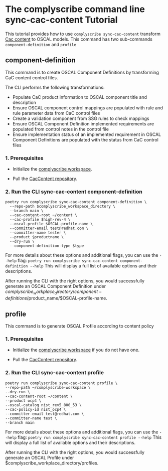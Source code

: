 # The complyscribe command line sync-cac-content Tutorial

This tutorial provides how to use `complyscribe sync-cac-content` transform [Cac content](https://github.com/ComplianceAsCode/content) to OSCAL models.
This command has two sub-commands `component-definition` and `profile`

## component-definition

This command is to create OSCAL Component Definitions by transforming CaC content control files.

The CLI performs the following transformations:

- Populate CaC product information to OSCAL component title and description
- Ensure OSCAL component control mappings are populated with rule and rule parameter data from CaC control files
- Create a validation component from SSG rules to check mappings
- Ensure OSCAL Component Definition implemented requirements are populated from control notes in the control file
- Ensure implementation status of an implemented requirement in OSCAL Component Definitions are populated with the status from CaC control files

### 1. Prerequisites

- Initialize the [complyscribe workspace](../tutorials/github.md#3-initialize-complyscribe-workspace).

- Pull the [CacContent repository](https://github.com/ComplianceAsCode/content).

### 2. Run the CLI sync-cac-content component-definition
```shell
poetry run complyscribe sync-cac-content component-definition \
  --repo-path $complyscribe_workspace_directory \
  --branch main \
  --cac-content-root ~/content \
  --cac-profile $high-rev-4 \
  --oscal-profile $OSCAL-profile-name \
  --committer-email test@redhat.com \
  --committer-name tester \
  --product $productname \
  --dry-run \
  --component-definition-type $type
```

For more details about these options and additional flags, you can use the `--help` flag:
`poetry run complyscribe sync-cac-content component-definition --help`
This will display a full list of available options and their descriptions.

After running the CLI with the right options, you would successfully generate an OSCAL Component Definition under $complyscribe_workplace_directory/component-definitions/$product_name/$OSCAL-profile-name.

## profile

This command is to generate OSCAL Profile according to content policy 

### 1. Prerequisites

- Initialize the [complyscribe workspace](../tutorials/github.md#3-initialize-complyscribe-workspace) if you do not have one.

- Pull the [CacContent repository](https://github.com/ComplianceAsCode/content).

### 2. Run the CLI sync-cac-content profile
```shell
poetry run complyscribe sync-cac-content profile \ 
--repo-path ~/complyscribe-workspace \
--dry-run \
--cac-content-root ~/content \
--product ocp4 \ 
--oscal-catalog nist_rev5_800_53 \
--cac-policy-id nist_ocp4 \ 
--committer-email test@redhat.com \
--committer-name test \
--branch main
```

For more details about these options and additional flags, you can use the `--help` flag:
`poetry run complyscribe sync-cac-content profile --help`
This will display a full list of available options and their descriptions.

After running the CLI with the right options, you would successfully generate an OSCAL Profile under $complyscribe_workplace_directory/profiles.
